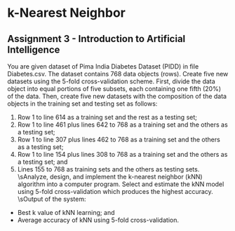 # k-Nearest Neighbor
## Assignment 3 - Introduction to Artificial Intelligence
You are given dataset of Pima India Diabetes Dataset (PIDD) in file Diabetes.csv. The dataset contains 768 data objects (rows). Create five new datasets using the 5-fold cross-validation scheme. First, divide the data object into equal portions of five subsets, each containing one fifth (20%) of the data. Then, create five new datasets with the composition of the data objects in the training set and testing set as follows:
1. Row 1 to line 614 as a training set and the rest as a testing set;
2. Row 1 to line 461 plus lines 642 to 768 as a training set and the others as a testing set;
3. Row 1 to line 307 plus lines 462 to 768 as a training set and the others as a testing set;
4. Row 1 to line 154 plus lines 308 to 768 as a training set and the others as a testing set; and
5. Lines 155 to 768 as training sets and the others as testing sets.
\sAnalyze, design, and implement the k-nearest neighbor (kNN) algorithm into a computer program. Select and estimate the kNN model using 5-fold cross-validation which produces the highest accuracy.
\sOutput of the system:
* Best k value of kNN learning; and
* Average accuracy of kNN using 5-fold cross-validation.